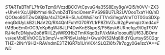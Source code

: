 $START$aBThFL7frQxTzm9/VczdBCOVtCpvuG4a35S8Exy8g/VQl5/h0VV+ZX3+UhvHrXc/JjiNbYmsi4kZvnbZdT9nciOnemPVS99BU7LR2UVOooTxaYHQ/nDQOOso8GTZwQiGjBa/4xZ1QARH5L/uOWsE1knTTVvSi1egoWhrTOT0GoSDXpenqGdUyLkB2LNaV2Q/RX4QnfFuhYG70RYL1rP8ZhVZrJ92gPwmqizXmd4oFtMBboEm0rOC9/cKp6gWJ8JLP4DwKnESkpcS/P56psk6URnefgz9t0gT9OVRJ4eFcDNyjw2o8tfRlilLZyiWRXHb2TmKKqd3zP//xMAo1ooxui5jUf63JBOmrvs/eeMblEVhOCE/b3mzV+mPPiSyUaNp/+GwuKN52Mq88IdYQurtsyS5C2qrTHZ+2INrY9H2+RAVndmE3TZ1GR7b1UrVKX4SLQZl6fx7lr7qgy0Ge1zcYA==$END$